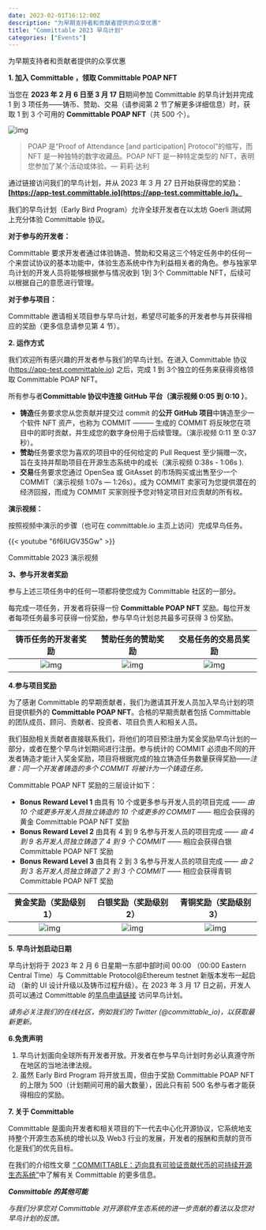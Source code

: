 ```yaml
---
date: 2023-02-01T16:12:00Z
description: "为早期支持者和贡献者提供的众享优惠"
title: "Committable 2023 早鸟计划"
categories: ["Events"]
---
```


为早期支持者和贡献者提供的众享优惠

**1. 加入 Committable ，领取 Committable POAP NFT**

当您在 **2023 年 2 月 6 日至 3 月 17 日**期间参加 Committable 的早鸟计划并完成 1 到 3 项任务——铸币、赞助、交易（请参阅第 2 节了解更多详细信息）时，获取 1 到 3 个可用的 **Committable POAP NFT**（共 500 个）。

![img](/img/events/CommittableEarlyBird2022FlyerChinese.png)

> POAP 是“Proof of Attendance [and participation] Protocol”的缩写，而 NFT 是一种独特的数字收藏品。POAP NFT 是一种特定类型的 NFT，表明您参加了某个活动或体验。— 莉莉·达利

通过链接访问我们的早鸟计划，并从 2023 年 3 月 27 日开始获得您的奖励：**[https://app-test.committable.io](https://app-test.committable.io/)。** 

我们的早鸟计划（Early Bird Program）允许全球开发者在以太坊 Goerli 测试网上充分体验 Committable 协议。

**对于参与的开发者：**

Committable 要求开发者通过体验铸造、赞助和交易这三个特定任务中的任何一个来尝试协议的基本功能中，体验生态系统中作为利益相关者的角色。参与独家早鸟计划的开发人员将能够根据参与情况收到 1到 3个 Committable NFT，后续可以根据自己的意愿进行管理。

**对于参与项目：**

Committable 邀请相关项目参与早鸟计划，希望尽可能多的开发者参与并获得相应的奖励（更多信息请参见第 4 节）。

**2. 运作方式**

我们欢迎所有感兴趣的开发者参与我们的早鸟计划。在进入 Committable 协议 (https://app-test.committable.io) 之后，完成 1 到 3个独立的任务来获得资格领取 Committable POAP NFT。

所有参与者**Committable 协议中连接 GitHub  平台（演示视频  0:05 到 0:10 ）**。

- **铸造**任务要求您从您贡献并提交过 commit 的**公开 GitHub 项目**中铸造至少一个软件 NFT 资产，也称为 COMMIT ——— 生成的 COMMIT 将反映您在项目中的即时贡献，并生成您的数字身份用于后续管理。（演示视频 0:11 至 0:37 秒）。
- **赞助**任务要求您为喜欢的项目中的任何给定的 Pull Request 至少捐赠一次，旨在支持并帮助项目在开源生态系统中的成长（演示视频  0:38s - 1:06s ).
- **交易**任务要求您通过 OpenSea 或 GitAsset 的市场购买或出售至少一个 COMMIT（演示视频 1:07s — 1:26s）。成为 COMMIT 卖家可为您提供潜在的经济回报，而成为 COMMIT 买家则授予您对特定项目对应贡献的所有权。

**演示视频：**

按照视频中演示的步骤（也可在 committable.io 主页上访问）完成早鸟任务。


{{< youtube "6f6IUGV35Gw" >}}

Committable 2023 演示视频

**3、参与开发者奖励**

参与上述三项任务中的任何一项都将使您成为 Committable 社区的一部分。

每完成一项任务，开发者将获得一份 **Committable POAP NFT** 奖励。每位开发者每项任务最多可获得一份奖励，参与早鸟计划总共最多可获得 3 份奖励。


铸币任务的开发者奖励  | 赞助任务的赞助奖励 | 交易任务的交易员奖励
:-------------------------:|:-------------------------: | :-------------------------:
![img](https://miro.medium.com/max/2800/1*4l-aOWwnCieUt48TCcOHdw.jpeg) |  ![img](https://miro.medium.com/max/2800/1*OKyrRgFj9sGV8Pkg5f8uUw.jpeg) | ![img](https://miro.medium.com/max/2800/1*EXLUDJLLxzhE8UhlrKV3-w.png)


**4.参与项目奖励**

为了感谢 Committable 的早期贡献者，我们为邀请其开发人员加入早鸟计划的项目提供额外的 **Committable POAP NFT**。合格的早期贡献者包括 Committable 的团队成员、顾问、贡献者、投资者、项目负责人和相关人员。

我们鼓励相关贡献者直接联系我们，将他们的项目预注册为奖金奖励早鸟计划的一部分，或者在整个早鸟计划期间进行注册。参与统计的 COMMIT 必须由不同的开发者铸造才能计入奖金奖励，项目将根据完成的独立铸造任务数量获得奖励——*注意：同一个开发者铸造的多个 COMMIT 将被计为一个铸造任务。*

Committable POAP NFT 奖励的三层设计如下：

- **Bonus Reward Level 1** 由具有 10 个或更多参与开发人员的项目完成 —— *由 10 个或更多开发人员独立铸造的 10 个或更多的 COMMIT* —— 相应会获得的黄金 Committable POAP NFT 奖励
- **Bonus Reward Level 2** 由具有 4 到 9 名参与开发人员的项目完成 —— *由 4 到 9 名开发人员独立铸造了 4 到 9 个 COMMIT* —— 相应会获得白银 Committable POAP NFT 奖励
- **Bonus Reward Level 3** 由具有 2 到 3 名参与开发人员的项目完成 —— *由 2到 3 名开发人员独立铸造了 2 到 3 个 COMMIT* —— 相应会获得青铜 Committable POAP NFT 奖励

黄金奖励（奖励级别 1） | 白银奖励（奖励级别 2） | 青铜奖励（奖励级别 3）
:-------------------------:|:-------------------------: | :-------------------------:
![img](https://miro.medium.com/max/2800/1*B6Q3VZoGpl2DDG9pLNkZFQ.jpeg) | ![img](https://miro.medium.com/max/2800/1*tQud2iVsW56viwsmKxTbPg.jpeg) | ![img](https://miro.medium.com/max/2800/1*Y9SbdqbNHhjYagxPJhXVSQ.jpeg)

**5. 早鸟计划启动日期**

早鸟计划将于 2023 年 2 月 6 日星期一东部中部时间 00:00 （00:00 Eastern Central Time）与 Committable Protocol@Ethereum testnet 新版本发布一起启动 （新的 UI 设计升级以及铸币过程升级）。在 2023 年 3 月 17 日之前，开发人员可以通过 Committable 的[早鸟申请链接](https://app-test.committable.io) 访问早鸟计划。

*请务必关注我们的在线社区，例如我们的 Twitter (@committable_io)，以获取最新更新。*

**6.免责声明**

1. 早鸟计划面向全球所有开发者开放。开发者在参与早鸟计划时务必认真遵守所在地区的当地法律法规。
2. 虽然 Early Bird Program 将开放五周，但由于奖励 Committable POAP NFT 的上限为 500（计划期间可用的最大数量），因此只有前 500 名参与者才能获得相应的奖励。

**7. 关于 Committable**

Committable 是面向开发者和相关项目的下一代去中心化开源协议，它系统地支持整个开源生态系统的增长以及 Web3 行业的发展，开发者的报酬和贡献的货币化是我们的优先目标。

在我们的介绍性文章 [“ COMMITTABLE：迈向具有可验证贡献代币的可持续开源生态系统”](https://medium.com/@annevictor.committable/committable-towards-a-sustainable-open-source-ecosystem-with-verifiable-contribution-tokens-dc53e4facdf1)中了解有关 Committable 的更多信息。

***Committable 的其他可能***

*与我们分享您对 Committable 对开源软件生态系统的进一步贡献的看法以及您对早鸟计划的反馈。*